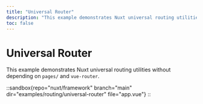 ```yaml
---
title: "Universal Router"
description: "This example demonstrates Nuxt universal routing utilities without depending on pages/ and vue-router."
toc: false
---
```


# Universal Router

This example demonstrates Nuxt universal routing utilities without depending on `pages/` and `vue-router`.

::sandbox{repo="nuxt/framework" branch="main" dir="examples/routing/universal-router" file="app.vue"}
::
